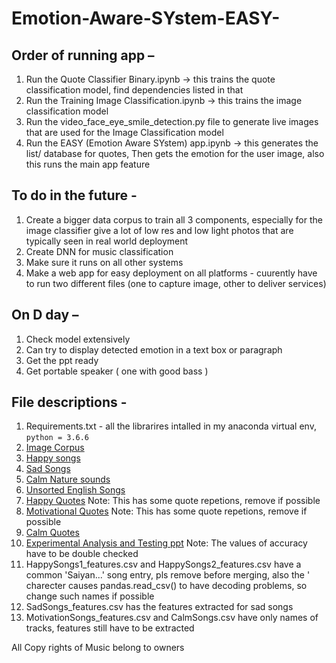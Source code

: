 # Emotion-Aware-SYstem-EASY-

## Order of running app – <br>
1.	Run the Quote Classifier Binary.ipynb -> this trains the quote classification model, find dependencies listed in that
2.  Run the Training Image Classification.ipynb -> this trains the image classification model 
2.	Run the video_face_eye_smile_detection.py file to generate live images that are used for the Image Classification model
3.	Run the EASY (Emotion Aware SYstem) app.ipynb -> this generates the list/ database for quotes, Then gets the emotion for the user image, also this runs the main app feature
## To do in the future - <br>
1. Create a bigger data corpus to train all 3 components, especially for the image classifier give a lot of low res and low light photos that are typically seen in real world deployment
2. Create DNN for music classification
3. Make sure it runs on all other systems
4. Make a web app for easy deployment on all platforms - cuurently have to run two different files (one to capture image, other to deliver services)
## On D day – <br>
1. Check model extensively 
2. Can try to display detected emotion in a text box or paragraph
3. Get the ppt ready
4. Get portable speaker ( one with good bass )
## File descriptions - <br>
1. Requirements.txt - all the librarires intalled in my anaconda virtual env, ```python = 3.6.6``` 
2. [Image Corpus](https://drive.google.com/open?id=1Rq9An3UKM_iI_Y_yxWcN4hl-Z7-vfQgC)
3. [Happy songs](https://drive.google.com/open?id=1COYn4g5VcHbNZCPzWpyrq9DAsId3PCq1)
4. [Sad Songs](https://drive.google.com/open?id=1nz8cNJjT6BwDQAFeJEaelJWy6H5dbeO_)
5. [Calm Nature sounds](https://drive.google.com/open?id=1STlY0fBfP0pAsfHo_fvUBR37ZAkDmLiJ)
6. [Unsorted English Songs](https://drive.google.com/open?id=1SgjH6D-EKa6Tw-8y6RO1ufk5jg645eTP)
7. [Happy Quotes](https://docs.google.com/spreadsheets/d/18jxlroMKeqfR_PBHx8Zon1QHY6TQv3NB0EnW909yn5s/edit?usp=sharing) Note: This has some quote repetions, remove if possible
8. [Motivational Quotes](https://drive.google.com/open?id=102iHGh4NITqejrMyMwGUOEeQaKDLO1xYNTSvhTmLlEw) Note: This has some quote repetions, remove if possible
9. [Calm Quotes](https://drive.google.com/open?id=1j6ss3V4BKX7OXN4kpar4XdnPZWbxk67proouk0_tSac)
10. [Experimental Analysis and Testing ppt](https://docs.google.com/presentation/d/1QhqxY8rquuZjTnNE-IdLp1n02qkLtoIbwqBvuKvgn9A/edit?usp=sharing) Note: The values of accuracy have to be double checked
11. HappySongs1_features.csv and HappySongs2_features.csv have a common 'Saiyan...' song entry, pls remove before merging, also the ' charecter causes pandas.read_csv() to have decoding problems, so change such names if possible
12. SadSongs_features.csv has the features extracted for sad songs
13. MotivationSongs_features.csv and CalmSongs.csv have only names of tracks, features still have to be extracted

All Copy rights of Music belong to owners

